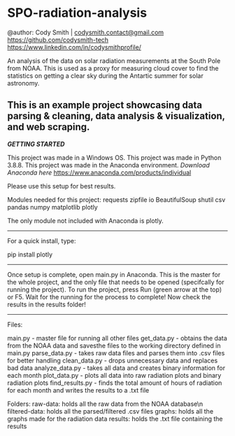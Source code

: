 # SPO-radiation-analysis

@author: Cody Smith | codysmith.contact@gmail.com
https://github.com/codysmith-tech
https://www.linkedin.com/in/codysmithprofile/

An analysis of the data on solar radiation measurements at the South Pole from NOAA.
This is used as a proxy for measuring cloud cover to find the statistics on getting a clear sky during the Antartic summer for solar astronomy.

This is an example project showcasing data parsing & cleaning, data analysis & visualization, and web scraping.
------------------------
***GETTING STARTED***

This project was made in a Windows OS.
This project was made in Python 3.8.8.
This project was made in the Anaconda environment.
*Download Anaconda here*
https://www.anaconda.com/products/individual

Please use this setup for best results.

Modules needed for this project:
	requests
	zipfile
	io
	BeautifulSoup
	shutil
	csv
	pandas
	numpy
	matplotlib
	plotly

The only module not included with Anaconda is plotly.
***
For a quick install, type:

pip install plotly
***

Once setup is complete, open main.py in Anaconda.
This is the master for the whole project, and the only file that needs to be opened (specifcally for running the project).
To run the project, press Run (green arrow at the top) or F5.
Wait for the running for the process to complete!
Now check the results in the results folder!

------------------------
Files:

main.py - master file for running all other files
get_data.py - obtains the data from the NOAA data and savesthe files to the working directory defined in main.py
parse_data.py - takes raw data files and parses them into .csv files for better handling
clean_data.py - drops unnecessary data and replaces bad data
analyze_data.py - takes all data and creates binary information for each month
plot_data.py - plots all data into raw radiation plots and binary radiation plots
find_results.py - finds the total amount of hours of radiation for each month and writes the results to a .txt file

Folders:
raw-data: holds all the raw data from the NOAA database\n
filtered-data: holds all the parsed/filtered .csv files
graphs: holds all the graphs made for the radiation data
results: holds the .txt file containing the results
